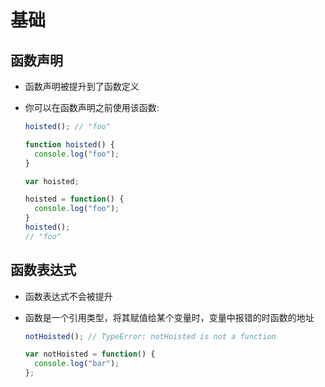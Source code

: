 # 基础

## 函数声明

+ 函数声明被提升到了函数定义

+ 你可以在函数声明之前使用该函数:

    ```js
    hoisted(); // "foo"

    function hoisted() {
      console.log("foo");
    }
    ```

    ```js
    var hoisted;

    hoisted = function() {
      console.log("foo");
    }
    hoisted();
    // "foo"
    ```

## 函数表达式

+ 函数表达式不会被提升

+ 函数是一个引用类型，将其赋值给某个变量时，变量中报错的时函数的地址

    ```js
    notHoisted(); // TypeError: notHoisted is not a function

    var notHoisted = function() {
      console.log("bar");
    };
    ```
